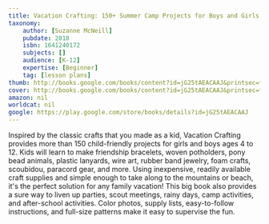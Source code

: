 ```yaml
---
title: Vacation Crafting: 150+ Summer Camp Projects for Boys and Girls to Make
taxonomy:
	author: [Suzanne McNeill]
	pubdate: 2018
	isbn: 1641240172
	subjects: []
	audience: [K-12]
	expertise: [Beginner]
	tag: [lesson plans]
thumb: http://books.google.com/books/content?id=jG25tAEACAAJ&printsec=frontcover&img=1&zoom=1&imgtk=AFLRE72tcxiIFYfdxKxPX_fP7bzIjk9ISGXGNGIx8-36E0pqS8zcHGd-q_XHwFiiT38k5RZrWgBvSkJ-2OtMZIM0B3K1wdXnZpbAZbDWD_KAWq6xsc4dSTvx8nEioMgD-g5DL1XIvp0D&source=gbs_api
cover: http://books.google.com/books/content?id=jG25tAEACAAJ&printsec=frontcover&img=1&zoom=1&imgtk=AFLRE72tcxiIFYfdxKxPX_fP7bzIjk9ISGXGNGIx8-36E0pqS8zcHGd-q_XHwFiiT38k5RZrWgBvSkJ-2OtMZIM0B3K1wdXnZpbAZbDWD_KAWq6xsc4dSTvx8nEioMgD-g5DL1XIvp0D&source=gbs_api
amazon: nil
worldcat: nil
google: https://play.google.com/store/books/details?id=jG25tAEACAAJ
---
```

<p>Inspired by the classic crafts that you made as a kid, Vacation Crafting provides more than 150 child-friendly projects for girls and boys ages 4 to 12. Kids will learn to make friendship bracelets, woven potholders, pony bead animals, plastic lanyards, wire art, rubber band jewelry, foam crafts, scoubidou, paracord gear, and more. Using inexpensive, readily available craft supplies and simple enough to take along to the mountains or beach, it's the perfect solution for any family vacation! This big book also provides a sure way to liven up parties, scout meetings, rainy days, camp activities, and after-school activities. Color photos, supply lists, easy-to-follow instructions, and full-size patterns make it easy to supervise the fun.</p>